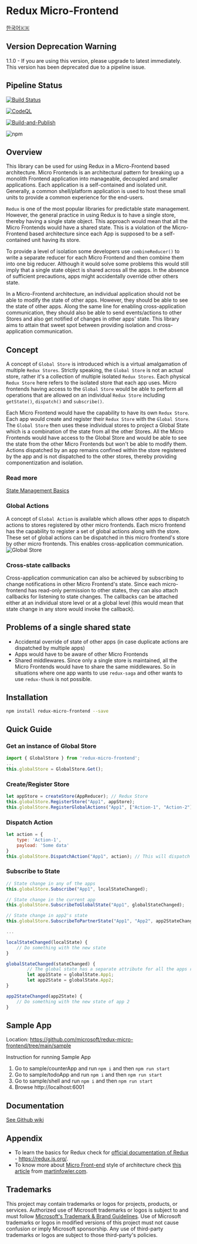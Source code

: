 # Redux Micro-Frontend

[한국어🇰🇷](./README.ko.md)

## Version Deprecation Warning
1.1.0 - If you are using this version, please upgrade to latest immediately. This version has been deprecated due to a pipeline issue.

## Pipeline Status
[![Build Status](https://dev.azure.com/MicrosoftIT/OneITVSO/_apis/build/status/Compliant/Core%20Services%20Engineering%20and%20Operations/Corporate%20Functions%20Engineering/Professional%20Services/Foundational%20PS%20Services/Field%20Experience%20Platform/PS-FPSS-FExP-GitHub-Redux-Micro-Frontend?branchName=azure-pipelines)](https://dev.azure.com/MicrosoftIT/OneITVSO/_build/latest?definitionId=32881&branchName=azure-pipelines)

[![CodeQL](https://github.com/microsoft/redux-micro-frontend/actions/workflows/codeql-analysis.yml/badge.svg?branch=main)](https://github.com/microsoft/redux-micro-frontend/actions/workflows/codeql-analysis.yml)

[![Build-and-Publish](https://github.com/microsoft/redux-micro-frontend/actions/workflows/build-and-publish.yml/badge.svg?branch=main)](https://github.com/microsoft/redux-micro-frontend/actions/workflows/build-and-publish.yml)

![npm](https://img.shields.io/npm/dt/redux-micro-frontend)

## Overview

This library can be used for using Redux in a Micro-Frontend based architecture. Micro Frontends is an architectural pattern for breaking up a monolith Frontend application into manageable, decoupled and smaller applications. Each application is a self-contained and isolated unit. Generally, a common shell/platform application is used to host these small units to provide a common experience for the end-users.

`Redux` is one of the most popular libraries for predictable state management. However, the general practice in using Redux is to have a single store, thereby having a single state object. This approach would mean that all the Micro Frontends would have a shared state. This is a violation of the Micro-Frontend based architecture since each App is supposed to be a self-contained unit having its store.

To provide a level of isolation some developers use `combineReducer()` to write a separate reducer for each Micro Frontend and then combine them into one big reducer. Although it would solve some problems this would still imply that a single state object is shared across all the apps. In the absence of sufficient precautions, apps might accidentally override other others state.

In a Micro-Frontend architecture, an individual application should not be able to modify the state of other apps. However, they should be able to see the state of other apps. Along the same line for enabling cross-application communication, they should also be able to send events/actions to other Stores and also get notified of changes in other apps' state. This library aims to attain that sweet spot between providing isolation and cross-application communication.


## Concept
A concept of `Global Store` is introduced which is a virtual amalgamation of multiple `Redux Stores`. Strictly speaking, the `Global Store` is not an actual store, rather it's a collection of multiple isolated `Redux Stores`. Each physical `Redux Store` here refers to the isolated store that each app uses. Micro frontends having access to the `Global Store` would be able to perform all operations that are allowed on an individual `Redux Store` including `getState()`, `dispatch()` and `subscribe()`.

Each Micro Frontend would have the capability to have its own `Redux Store`. Each app would create and register their `Redux Store` with the `Global Store`. The `Global Store` then uses these individual stores to project a Global State which is a combination of the state from all the other Stores. All the Micro Frontends would have access to the Global Store and would be able to see the state from the other Micro Frontends but won't be able to modify them. Actions dispatched by an app remains confined within the store registered by the app and is not dispatched to the other stores, thereby providing componentization and isolation.
### Read more
[State Management Basics](https://www.devcompost.com/post/state-management-for-front-end-applications-part-i-what-and-why)


### Global Actions
A concept of `Global Action` is available which allows other apps to dispatch actions to stores registered by other micro frontends. Each micro frontend has the capability to register a set of global actions along with the store. These set of global actions can be dispatched in this micro frontend's store by other micro frontends. This enables cross-application communication.
![Global Store](https://github.com/microsoft/redux-micro-frontend/blob/main/assets/Global_Store_Dispatch.png)

### Cross-state callbacks
Cross-application communication can also be achieved by subscribing to change notifications in other Micro Frontend's state. Since each micro-frontend has read-only permission to other states, they can also attach callbacks for listening to state changes. The callbacks can be attached either at an individual store level or at a global level (this would mean that state change in any store would invoke the callback).


## Problems of a single shared state
- Accidental override of state of other apps (in case duplicate actions are dispatched by multiple apps)
- Apps would have to be aware of other Micro Frontends
- Shared middlewares. Since only a single store is maintained, all the Micro Frontends would have to share the same middlewares. So in situations where one app wants to use `redux-saga` and other wants to use `redux-thunk` is not possible.

## Installation
```sh
npm install redux-micro-frontend --save
```

## Quick Guide
### Get an instance of Global Store
```javascript
import { GlobalStore } from 'redux-micro-frontend';
...
this.globalStore = GlobalStore.Get();
```

### Create/Register Store
```javascript
let appStore = createStore(AppReducer); // Redux Store
this.globalStore.RegisterStore("App1", appStore);
this.globalStore.RegisterGlobalActions("App1", ["Action-1", "Action-2"]); // These actions can be dispatched by other apps to this store
```

### Dispatch Action
```javascript
let action = {
    type: 'Action-1',
    payload: 'Some data'
}
this.globalStore.DispatchAction("App1", action); // This will dispatch the action to current app's store as well other stores who might have registered 'Action-1' as a global action
```

### Subscribe to State
```javascript
// State change in any of the apps
this.globalStore.Subscribe("App1", localStateChanged);

// State change in the current app
this.globalStore.SubscribeToGlobalState("App1", globalStateChanged);

// State change in app2's state
this.globalStore.SubscribeToPartnerState("App1", "App2", app2StateChanged);

...

localStateChanged(localState) {
    // Do something with the new state
}

globalStateChanged(stateChanged) {
        // The global state has a separate attribute for all the apps registered in the store
        let app1State = globalState.App1;
        let app2State = globalState.App2; 
}

app2StateChanged(app2State) {
    // Do something with the new state of app 2
}

```

## Sample App
Location: https://github.com/microsoft/redux-micro-frontend/tree/main/sample

Instruction for running Sample App
1. Go to sample/counterApp and run `npm i` and then `npm run start`
2. Go to sample/todoApp and run `npm i` and then `npm run start`
3. Go to sample/shell and run `npm i` and then `npm run start`
4. Browse http://localhost:6001

## Documentation
[See Github wiki](https://github.com/microsoft/redux-micro-frontend/wiki)

## Appendix
- To learn the basics for Redux check for [official documentation of Redux](https://redux.js.org/) - https://redux.js.org/.
- To know more about [Micro Front-end](https://martinfowler.com/articles/micro-frontends.html) style of architecture check [this article](https://martinfowler.com/articles/micro-frontends.html) from [martinfowler.com](https://martinfowler.com/articles/micro-frontends.html).


## Trademarks

This project may contain trademarks or logos for projects, products, or services. Authorized use of Microsoft 
trademarks or logos is subject to and must follow 
[Microsoft's Trademark & Brand Guidelines](https://www.microsoft.com/en-us/legal/intellectualproperty/trademarks/usage/general).
Use of Microsoft trademarks or logos in modified versions of this project must not cause confusion or imply Microsoft sponsorship.
Any use of third-party trademarks or logos are subject to those third-party's policies.
